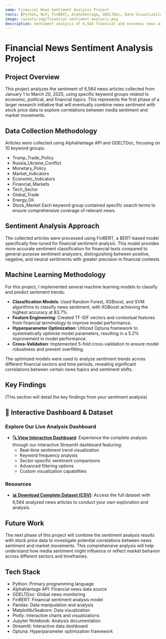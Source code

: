 ```yaml
---
name: Financial News Sentiment Analysis Project
tools: [Python, NLP, FinBERT, AlphaVantage, GDELTDoc, Data Visualization]
image: /assets/img/financial-sentiment-analysis.png
description: Sentiment analysis of 6,584 financial and economic news articles collected from January 1 to March 20, 2025 using keyword-based search
---
```

# Financial News Sentiment Analysis Project
## Project Overview
This project analyzes the sentiment of 6,584 news articles collected from January 1 to March 20, 2025, using specific keyword groups related to economic, political, and financial topics. This represents the first phase of a larger research initiative that will eventually combine news sentiment with stock price data to explore correlations between media sentiment and market movements.

## Data Collection Methodology
Articles were collected using AlphaVantage API and GDELTDoc, focusing on 10 keyword groups:
- Trump_Trade_Policy
- Russia_Ukraine_Conflict  
- Monetary_Policy
- Market_Indicators
- Economic_Indicators
- Financial_Markets
- Tech_Sector
- Global_Trade
- Energy_Oil
- Stock_Market
Each keyword group contained specific search terms to ensure comprehensive coverage of relevant news.

## Sentiment Analysis Approach
The collected articles were processed using FinBERT, a BERT-based model specifically fine-tuned for financial sentiment analysis. This model provides more accurate sentiment classification for financial texts compared to general-purpose sentiment analyzers, distinguishing between positive, negative, and neutral sentiments with greater precision in financial contexts.

## Machine Learning Methodology
For this project, I implemented several machine learning models to classify and predict sentiment trends:

- **Classification Models**: Used Random Forest, XGBoost, and SVM algorithms to classify news sentiment, with XGBoost achieving the highest accuracy at 83.7%.
- **Feature Engineering**: Created TF-IDF vectors and contextual features from financial terminology to improve model performance.
- **Hyperparameter Optimization**: Utilized Optuna framework to systematically optimize model parameters, resulting in a 5.2% improvement in model performance.
- **Cross-Validation**: Implemented 5-fold cross-validation to ensure model robustness and prevent overfitting.

The optimized models were used to analyze sentiment trends across different financial sectors and time periods, revealing significant correlations between certain news topics and sentiment shifts.
## Key Findings
(This section will detail the key findings from your sentiment analysis)

## 🚀 Interactive Dashboard & Dataset

### Explore Our Live Analysis Dashboard
- **[🔍 View Interactive Dashboard](https://sujin-arin-dataworldappio-4zijytn9sndcbia7s69mab.streamlit.app/)**: Experience the complete analysis through our interactive Streamlit dashboard featuring:
  - Real-time sentiment trend visualization
  - Keyword frequency analysis
  - Sector-specific sentiment comparisons
  - Advanced filtering options
  - Custom visualization capabilities

### Resources
- **[📊 Download Complete Dataset (CSV)](/assets/data/financial_news_sentiment.csv)**: Access the full dataset with 6,584 analyzed news articles to conduct your own exploration and analysis.

## Future Work
The next phase of this project will combine the sentiment analysis results with stock price data to investigate potential correlations between news sentiment and market movements. This comprehensive analysis will help understand how media sentiment might influence or reflect market behavior across different sectors and timeframes.

## Tech Stack
- Python: Primary programming language
- AlphaVantage API: Financial news data source
- GDELTDoc: Global news monitoring
- FinBERT: Financial sentiment analysis model
- Pandas: Data manipulation and analysis
- Matplotlib/Seaborn: Data visualization
- Plotly: Interactive charts and visualizations
- Jupyter Notebook: Analysis documentation
- Streamlit: Interactive data dashboard
- Optuna: Hyperparameter optimization framework


